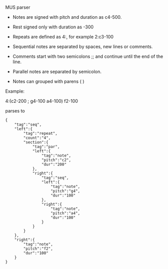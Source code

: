MUS parser

- Notes are signed with pitch and duration as c4-500. 

- Rest signed only with duration as -300

- Repeats are defined as 4:, for example 2:c3-100

- Sequential notes are separated by spaces, new lines or comments. 

- Comments start with two semicolons ;; and continue until the end of the line.

- Parallel notes are separated by semicolon.

- Notes can grouped with parens ( )

Example:

4:(c2-200 ; g4-100 a4-100) f2-100

parses to 
```
{
	"tag":"seq",
	"left":{
		"tag":"repeat",
		"count":"4",
		"section":{
			"tag":"par",
			"left":{
				"tag":"note",
				"pitch":"c2",
				"dur":"200"
			},
			"right":{
				"tag":"seq",
				"left":{
					"tag":"note",
					"pitch":"g4",
					"dur":"100"
				},
				"right":{
					"tag":"note",
					"pitch":"a4",
					"dur":"100"
				}
			}
		}
	},
	"right":{
		"tag":"note",
		"pitch":"f2",
		"dur":"100"
	}
} 
``` 